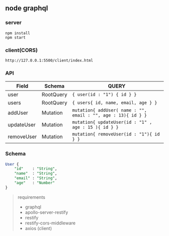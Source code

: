 ## node graphql

### server
```
npm install
npm start
```

### client(CORS)
```
http://127.0.0.1:5500/client/index.html
```

### API
| Field                     | Schema    | QUERY                                                         |
|---------------------------|-----------|---------------------------------------------------------------|
| user                      | RootQuery | `{ user(id : "1") { id } }`                                   |
| users                     | RootQuery | `{ users{ id, name, email, age } }`                           |
| addUser                   | Mutation  | `mutation{ addUser( name : "", email : "", age : 13){ id } }` |
| updateUser                | Mutation  | `mutation{ updateUser(id : "1" , age : 15 ){ id } }`          |
| removeUser                | Mutation  | `mutation{ removeUser(id : "1"){ id } }`                      |

### Schema
```sql
User {
    "id"    : "String",
    "name"  : "String",
    "email" : "String",
    "age"   : "Number"
}
```

> requirements
> * graphql
> * apollo-server-restify
> * restify
> * restify-cors-middleware
> * axios (client)